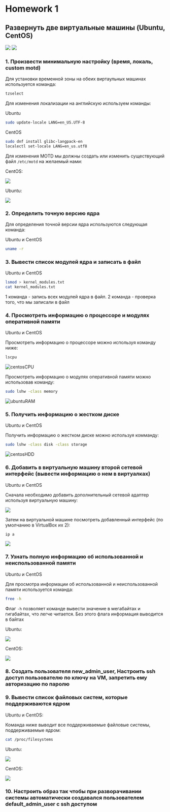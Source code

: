 # Homework 1

## Развернуть две виртуальные машины (Ubuntu, CentOS)

![](screenshots/ubuntuInstall.png)
![](screenshots/centosInstall.png)

### 1. Произвести минимальную настройку (время, локаль, custom motd)

Для установки временной зоны на обеих виртаульных машинах используется команда:

```bash
tzselect
```

Для изменения локализации на английскую используем команды:

Ubuntu

```bash
sudo update-locale LANG=en_US.UTF-8
```

CentOS

```bash
sudo dnf install glibc-langpack-en
localectl set-locale LANG=en_us.utf8
```

Для изменения MOTD мы должны создать или изменить существующий файл ```/etc/motd``` на желаемый нами:

CentOS:

![](screenshots/centosMOTD.png)

Ubuntu:

![](screenshots/ubuntuMOTD.png)

### 2. Определить точную версию ядра

Для определения точной версии ядра используются следующая команда:

Ubuntu и CentOS

```bash
uname -r
```

### 3. Вывести список модулей ядра и записать в файл

Ubuntu и CentOS

```bash
lsmod > kernel_modules.txt
cat kernel_modules.txt
```

1 команда - запись всех модулей ядра в файл. 2 команда - проверка того, что мы записали в файл

### 4. Просмотреть информацию о процессоре и модулях оперативной памяти

Ubuntu и CentOS

Просмотреть информацию о процессоре можно используя команду ниже:

```bash
lscpu
```

![centosCPU](screenshots/centosCPU.png)

Просмотреть информацию о модулях оперативной памяти можно использовав команду:

```bash
sudo lshw -class memory
```

![ubuntuRAM](screenshots/ubuntuRAM.png)

### 5. Получить информацию о жестком диске

Ubuntu и CentOS

Получить информацию о жестком диске можно используя комманду:

```bash
sudo lshw -class disk -class storage
```

![centosHDD](screenshots/centosHDD.png)

### 6. Добавить в виртуальную машину второй сетевой интерфейс (вывести информацию о нем в виртуалках)

Ubuntu и CentOS

Сначала необходимо добавить дополнительный сетевой адаптер используя виртуальную машину:

![](screenshots/2networkAdapter.png)

Затем на виртуальной машине посмотреть добавленный интерфейс (по умолчанию в VirtualBox их 2):

```bash
ip a
```

![](screenshots/ubuntuNetwork.png)

### 7. Узнать полную информацию об использованной и неиспользованной памяти

Ubuntu и CentOS

Для просмотра информации об использованной и неиспользованной памяти используется команда:

```bash
free -h
```

Флаг ```-h``` позволяет команде вывести значение в мегабайтах и гигабайтах, что легче читается. Без этого флага информация выводится в байтах

Ubuntu:

![](screenshots/ubuntuCurrentRAM.png)

CentOS:

![](screenshots/centosCurrentRAM.png)

### 8. Создать пользователя new_admin_user, Настроить ssh доступ пользователю по ключу на VM, запретить ему авторизацию по паролю

### 9. Вывести список файловых систем, которые поддерживаются ядром

Ubuntu и CentOS:

Команда ниже выводит все поддерживаемые файловые системы, поддерживаемые ядром:

```bash
cat /proc/filesystems
```

Ubuntu:

![](screenshots/ubuntuFileSystems.png)

CentOS:

![](screenshots/centosFileSystems.png)

### 10. Настроить образ так чтобы при разворачивании системы автоматически создавался пользователем default_admin_user с ssh доступом 

